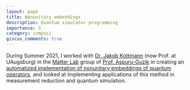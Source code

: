 ```yaml
---
layout: page
title: Nonunitary embeddings
description: Quantum simulator programming
importance: 3
category: compsci
giscus_comments: true
---
```


During Summer 2021, I worked with [Dr. Jakob Kottmann](https://jakobkottmann.com/) (now Prof. at UAugsburg) in the [Matter Lab](https://www.matter.toronto.edu/) group of [Prof. Aspuru-Guzik](https://scholar.google.ca/citations?user=Ag_6KEgAAAAJ&hl=en) in creating an [automatized implementation of nonunitary embeddings of quantum operators](https://github.com/MakoStrwlkr/nonunitary-embeddings), and looked at implementing applications of this method in measurement reduction and quantum simulation.
